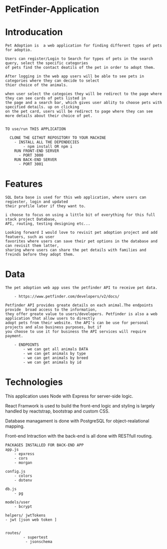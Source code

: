   
  # PetFinder-Application
  

  # Introducation

    Pet Adoption is  a web application for finding different types of pets for adoptio.
    
    Users can register/Login to Search for types of pets in the search query, select the specific categories
    of pets find the contact deatils of the pet in order to adopt them. 
    
    After logging in the web app users will be able to see pets in categories where they can decide to select
    thier choice of the animals. 
    
    when user select the categoies they will be redirect to the page where they can see cards of pets listed in
    the page and a search bar, which gives user ablity to choose pets with specified details. up on clicking 
    on the pet card, users will be redirect to page where they can see more details about their choice of pet. 
    
      
    TO use/run THIS APPLICATION 
  
      CLONE THE GITHUT REPOSITORY TO YOUR MACHINE 
        - INSTALL ALL THE DEPENDECIES 
            - npm install OR npm i 
        RUN FRONT-END SERVER 
          - PORT 3000 
        RUN BACK-END SERVER 
          - PORT 3001
    
    
 # Features 
    
    SQL Data base is used for this web application, where users can regiester, login and updated 
    their profile later if they want to. 
    
    i choose to focus on using a little bit of everything for this full stack project Database, 
    API, routing, testing designing etc... 
    
    Looking forward I would love to revisit pet adoption project and add featuers, such as user 
    favorites where users can save their pet options in the database and can revisit them latter, 
    sharing where users can share the pet details with families and freinds before they adopt them. 
    
  
   # Data
    
    The pet adoption web app uses the petfinder API to receive pet data. 
    
        - https://www.petfinder.com/developers/v2/docs/
    
    Petfinder API provides greate details on each animal.The endpoints provide  broad access to the information, 
    they offer greate value to users/developers. Petfinder is also a web application that allow users to directly 
    adopt pets from their website. the API's can be use for personal projects and also business purposes, but if 
    you choose to use it for business the API services will require payment.
    
        - ENDPOINTS  
            - we can get all animals DATA
            - we can get animals by type 
            - we can get animals by breed
            - we can get animals by id 
    
    
   # Technologies 
   This application uses Node with Express for server-side logic. 
   
   React Framwork is used to build the front-end logic and styling is largely handled by reactstrap, bootstrap and custom CSS.
   
   Database managament is done with PostgreSQL for object-realational mapping.
   
   Front-end Intraction with the back-end is all done with RESTfull routing. 
   
   
    
    PACKAGES INSTALLED FOR BACK-END APP 
    app.js
        - epxress
        - cors
        - morgan

    config.js
        - colors 
        - dotenv
    
    db.js
        - pg 

    models/user
        - bcrypt

    helpers/ jwtTokens
    - jwt [json web token ]

           
    routes/
            - supertest
             - jsonschema
